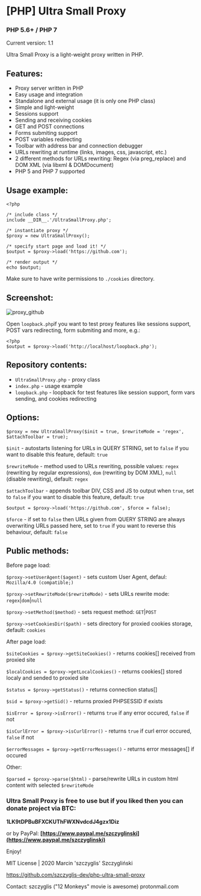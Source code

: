 # [PHP] Ultra Small Proxy
### PHP 5.6+ / PHP 7

Current version: 1.1

Ultra Small Proxy is a light-weight proxy written in PHP. 

## Features:

- Proxy server written in PHP
- Easy usage and integration
- Standalone and external usage (it is only one PHP class)
- Simple and light-weight
- Sessions support
- Sending and receiving cookies
- GET and POST connections
- Forms submiting support
- POST variables redirecting
- Toolbar with address bar and connection debugger
- URLs rewriting at runtime (links, images, css, javascript, etc.)
- 2 different methods for URLs rewriting: Regex (via preg_replace) and DOM XML (via libxml & DOMDocument)
- PHP 5 and PHP 7 supported


## Usage example:
```
<?php

/* include class */
include __DIR__.'/UltraSmallProxy.php';  

/* instantiate proxy */
$proxy = new UltraSmallProxy();

/* specify start page and load it! */
$output = $proxy->load('https://github.com'); 

/* render output */
echo $output;

```
Make sure to have write permissions to `./cookies` directory.

## Screenshot:

![proxy_github](https://user-images.githubusercontent.com/61396542/75244037-4c66bb00-57cb-11ea-82ee-c51c7736653b.png)


Open `loopback.php`if you want to test proxy features like sessions support, POST vars redirecting, form submiting and more, e.g.:
```
<?php
$output = $proxy->load('http://localhost/loopback.php'); 
```

## Repository contents:

- `UltraSmallProxy.php` - proxy class
- `index.php` - usage example
- `loopback.php` - loopback for test features like session support, form vars sending, and cookies redirecting


## Options:

```
$proxy = new UltraSmallProxy($init = true, $rewriteMode = 'regex', $attachToolbar = true);
```
`$init` - autostarts listening for URLs in QUERY STRING, set to `false` if you want to disable this feature, default: `true`

`$rewriteMode` - method used to URLs rewriting, possible values: `regex` (rewriting by regular expressions), `dom` (rewriting by DOM XML), `null` (disable rewriting), default: `regex`

`$attachToolbar` - appends toolbar DIV, CSS and JS to output when `true`, set to `false` if you want to disable this feature, default: `true`


```
$output = $proxy->load('https://github.com', $force = false); 
```
`$force` - if set to `false` then URLs given from QUERY STRING are always overwriting URLs passed here, set to `true` if you want to reverse this behaviour, default: `false`


## Public methods:

Before page load:

`$proxy->setUserAgent($agent)` - sets custom User Agent, defaul: `Mozilla/4.0 (compatible;)`

`$proxy->setRewriteMode($rewriteMode)` - sets URLs rewrite mode: `regex`|`dom`|`null`

`$proxy->setMethod($method)` - sets request method: `GET`|`POST`

`$proxy->setCookiesDir($path)` - sets directory for proxied cookies storage, default: `cookies`



After page load:

`$siteCookies = $proxy->getSiteCookies()` - returns cookies[] received from proxied site

`$localCookies = $proxy->getLocalCookies()` - returns cookies[] stored localy and sended to proxied site

`$status = $proxy->getStatus()` - returns connection status[]

`$sid = $proxy->getSid()` - returns proxied PHPSESSID if exists

`$isError = $proxy->isError()` - returns `true` if any error occured, `false` if not

`$isCurlError = $proxy->isCurlError()` - returns `true` if curl error occured, `false` if not

`$errorMessages = $proxy->getErrorMessages()` - returns error messages[] if occured


 
Other:

`$parsed = $proxy->parse($html)` - parse/rewrite URLs in custom html content with selected `$rewriteMode`



 
### Ultra Small Proxy is free to use but if you liked then you can donate project via BTC: 

**1LK9tDPBuBFXCKUThFWXNvdcdJ4gzx1Diz**

or by PayPal:
 **[https://www.paypal.me/szczyglinski](https://www.paypal.me/szczyglinski)**


Enjoy!



MIT License | 2020 Marcin 'szczyglis' Szczygliński

https://github.com/szczyglis-dev/php-ultra-small-proxy

Contact: szczyglis ("12 Monkeys" movie is awesome) protonmail.com
